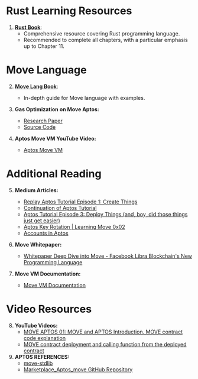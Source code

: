 # Rust Learning Resources

1. [**Rust Book**](https://doc.rust-lang.org/book/):
   - Comprehensive resource covering Rust programming language.
   - Recommended to complete all chapters, with a particular emphasis up to Chapter 11.

# Move Language

2. [**Move Lang Book**](https://move-book.com/index.html):
   - In-depth guide for Move language with examples.

3. **Gas Optimization on Move Aptos:**
   - [Research Paper](https://www.eecg.utoronto.ca/~veneris/brains23.pdf)
   - [Source Code](https://github.com/Veneris-Group/Move-Gas-Optimization-Patterns/tree/main/source)

4. **Aptos Move VM YouTube Video:**
   - [Aptos Move VM](https://www.youtube.com/watch?v=1DGj0SQa8zQ&t=39s)

# Additional Reading

5. **Medium Articles:**
   - [Replay Aptos Tutorial Episode 1: Create Things](https://medium.com/@magnum6/replay-aptos-tutorial-episode-1-create-things-90920fcdf409)
   - [Continuation of Aptos Tutorial](https://medium.com/code-community-command/were-picking-up-where-we-left-off-at-the-last-episode-so-if-this-is-your-first-time-here-check-394ddb8950f0)
   - [Aptos Tutorial Episode 3: Deploy Things (and, boy, did those things just get easier)](https://medium.com/code-community-command/aptos-tutorial-episode-3-deploy-things-94eb973a7a51)
   - [Aptos Key Rotation | Learning Move 0x02](https://noncegeek.medium.com/aptos-key-rotation-learning-move-0x02-809053f29aff)
   - [Accounts in Aptos](https://medium.com/@martian-wallet/accounts-in-aptos-1ecc3f0b1213)

6. **Move Whitepaper:**
   - [Whitepaper Deep Dive into Move - Facebook Libra Blockchain's New Programming Language](https://medium.com/coinmonks/whitepaper-deep-dive-move-facebook-libra-blockchains-new-programming-language-7dbd5b242c2b)

7. **Move VM Documentation:**
   - [Move VM Documentation](https://docs.dfinance.co/move_vm)

# Video Resources

8. **YouTube Videos:**
   - [MOVE APTOS 01: MOVE and APTOS Introduction. MOVE contract code explanation](https://youtu.be/YaKmh8G4KVU?feature=shared)
   - [MOVE contract deployment and calling function from the deployed contract](https://youtu.be/He3erI1ijpU?feature=shared)
9. **APTOS REFERENCES:**
   - [move-stdlib](https://aptos.dev/reference/move/?branch=mainnet&branch=mainnet&page=aptos-framework/doc/guid.md)
   - [Marketplace_Aptos_move GitHub Repository](https://github.com/hemanthbhushan/Marketplace_Aptos_move)
